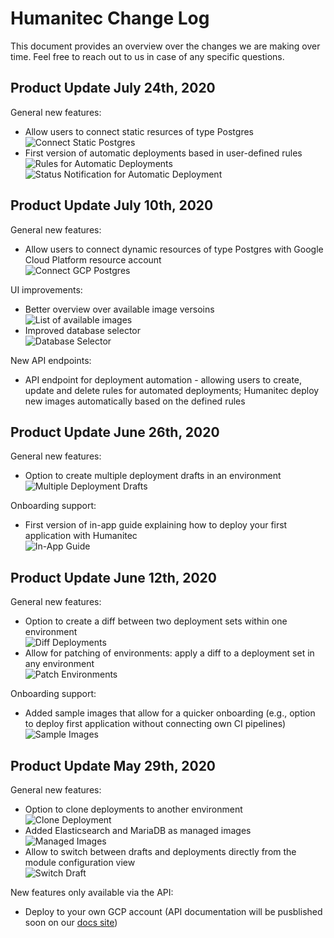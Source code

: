 # Humanitec Change Log

This document provides an overview over the changes we are making over time. Feel free to reach out to us in case of any specific questions.

## Product Update July 24th, 2020

General new features:

- Allow users to connect static resurces of type Postgres<br>
![Connect Static Postgres](_assets/images/2020-07-24_Connect_Static_Postgres.png)
- First version of automatic deployments based in user-defined rules<br>
![Rules for Automatic Deployments](_assets/images/2020-07-24_Automatic_Deyploments_Rules.png)<br>
![Status Notification for Automatic Deployment](_assets/images/2020-07-24_Automatic_Deployments_Notification.png)

## Product Update July 10th, 2020

General new features:

- Allow users to connect dynamic resources of type Postgres with Google Cloud Platform resource account<br>
![Connect GCP Postgres](_assets/images/2020-07-10_Connect_GCP_Postgres.png)

UI improvements:

- Better overview over available image versoins<br>
![List of available images](_assets/images/2020-07-10_Available_Images.png)
- Improved database selector<br>
![Database Selector](_assets/images/2020-07-10_Database_Selector.png)

New API endpoints:

- API endpoint for deployment automation - allowing users to create, update and delete rules for automated deployments; Humanitec deploy new images automatically based on the defined rules

## Product Update June 26th, 2020

General new features:

- Option to create multiple deployment drafts in an environment<br>
![Multiple Deployment Drafts](_assets/images/2020-06-26_Multiple_Deployment_Drafts.png)

Onboarding support:

- First version of in-app guide explaining how to deploy your first application with Humanitec<br>
![In-App Guide](_assets/images/2020-06-26_In-App_Guide.png)

## Product Update June 12th, 2020

General new features:

- Option to create a diff between two deployment sets within one environment<br>
![Diff Deployments](_assets/images/2020-06-12_Diff_Deployments.png)
- Allow for patching of environments: apply a diff to a deployment set in any environment<br>
![Patch Environments](_assets/images/2020-06-12_Patch_Environments.png)

Onboarding support:

- Added sample images that allow for a quicker onboarding (e.g., option to deploy first application without connecting own CI pipelines)<br>
![Sample Images](_assets/images/2020-06-12_Sample_Images.png)

## Product Update May 29th, 2020

General new features:

- Option to clone deployments to another environment<br>
![Clone Deployment](_assets/images/2020-05-29_Clone_Deployment.png)
- Added Elasticsearch and MariaDB as managed images<br>
![Managed Images](_assets/images/2020-05-29_Managed_Images.png)
- Allow to switch between drafts and deployments directly from the module configuration view<br>
![Switch Draft](_assets/images/2020-05-29_Switch_Draft.png)

New features only available via the API:

- Deploy to your own GCP account (API documentation will be pusblished soon on our [docs site](https://docs.humanitec.com))